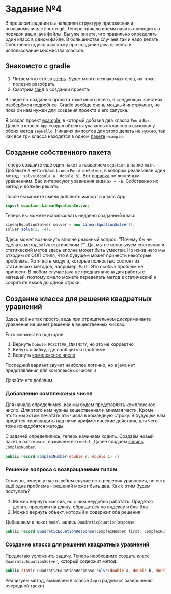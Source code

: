 # Задание №4
В прошлом задании вы наладили структуру приложения и познакомились с linux и git.
Теперь пришло время начать приводить в порядок ваши java файлы. Вы уже знаете, что
правильно определять один класс в одном файле. В большинстве случаев так и надо делать.
Собственно здесь расскажу про создание java проекта и использование множества классов.

## Знакомсто с gradle
1. Читаем что это за [зверь](https://ru.wikipedia.org/wiki/Gradle). Будет много незнакомых слов, их тоже полезно разобрать
2. Смотрим [гайд](https://docs.gradle.org/current/samples/sample_building_java_applications.html) о создании проекта.

В гайде по созданию проекта тоже много всего, в следующих занятиях разберёмся подробнее.
Gradle вообще очень мощный инструмент, но пока он нам нужен для создания проекта и его запуска.

Я создал проект [example](./example), в который добавил два класса `Foo` и `Bar`. Далее в классе
`App` создал объекты указанных классов и вызывал у обоих метод `sayHello`. Никаких импортов
для этого делать не нужно, так как все три класса находятся в одном [пакете](https://midbox.com.ua/rukovodstvo/java/chto-takoe-pakety-v-java) `example`.

## Создание собственного пакета
Теперь создайте ещё один пакет с названием `equation` в папке `main`. Добавьте в него класс `LinearEquationSolver`,
в котором реализован один метод - `solve(dobule a, dobule b)`. Вот [справка]() по линейным уравнениям.
Вас интересуют уравнения вида `ax = -b`. Собственно их метод и должен решать.

После вы можете смело добавить импорт в класс App:
```java
import equation.LinearEquationSolver;
```

Теперь вы можете использовать недавно созданный класс:
```java
LinearEquationSolver solver = new LinearEquationSolver();
solver.solve(2, -4);
```

Здесь может возникнуть вполне резонный вопрос: "Почему бы не сделать метод `solve` статическим ?".
Да, мы не используем состояние и статический метод здесь вполне может быть уместен.
Но из-за него мы отходим от ООП стиля, что в будущем может принести некоторые проблемы.
Хотя есть модули, которые полностью состоят из статических методов, например, `Math`.
Это особых проблем не приносит. В любом случае java не предназначена для работы с матешей, поэтому смело 
можете переделать метод в статический и сократить вызов до одной строки.

## Создание класса для решения квадратных уравнений
Здесь всё не так просто, ведь при отрицательном дискриминанте уравнение не имеет
решений в вещественных числах.

Есть множество подходов:
1. Вернуть `Dobule.POSITIVE_INFINITY`, но это не корректно
2. Кинуть ошибку, где сообщить о проблеме
3. Вернуть [комплексное число](http://www.mathprofi.ru/kompleksnye_chisla_dlya_chainikov.html)

Последний вариант звучит наиболее логично, но в java нет представления для
комплексных чисел :(

Давайте его добавим.

### Добавление комплексных чисел
Для начала определимся, как мы будем представлять комплексное число. Для этого
нам нужны вещественная и мнимая части. Кроме этого мы хотим печатать эти числа
в командную строку. В будущем нам придётся производить над ними арифметические
действия, для чего тоже понадобятся методы.

С задачей определились, теперь начинаем кодить. Создаём новый пакет в папке `main`, называем его
`model`. Далее создаём [запись](https://refactorfirst.com/what-are-java-records-in-java-16)
`ComplexNumber`.

```java
public record ComplexNumber(double r, double i) {}
```

### Решение вопроса с возвращаемым типом
Отлично, теперь у нас в любом случае есть решения уравнения, но есть ещё одна проблема -
решений может быть два. Как с этим будем поступать?
1. Можно вернуть массив, но с ним неудобно работать. Придётся делать проверки на длину, обращаться по индексу и бла-бла
2. Можно вернуть объект, который и содержит оба решения

Добавляем в пакет `model` запись `QuadraticEquationResponse`:

```java
public record QuadraticEquationResponse(ComplexNumber first, ComplexNumber second) {}
```

### Создание класса для решения квадратных уравнений
Предлагаю усложнить задачу. Теперь необходимо создать класс `QuadraticEquationSolver`,
который содержит метод:
```java
public static QuadraticEquationResponse solve(double a, double b, double c) {}
```

Реализуем метод, вызываем в классе `App` и радуемся завершению очередной таски)
